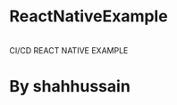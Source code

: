 <h1>ReactNativeExample</h1></br>
</hr>
CI/CD REACT NATIVE EXAMPLE </br>


<h1>By shahhussain</h1> </br>
</hr>
